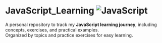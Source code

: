 # JavaScript_Learning ![JavaScript](https://img.icons8.com/?size=100&id=108784&format=png&color=000000)


A personal repository to track my **JavaScript learning journey**, including concepts, exercises, and practical examples.  
Organized by topics and practice exercises for easy learning.
